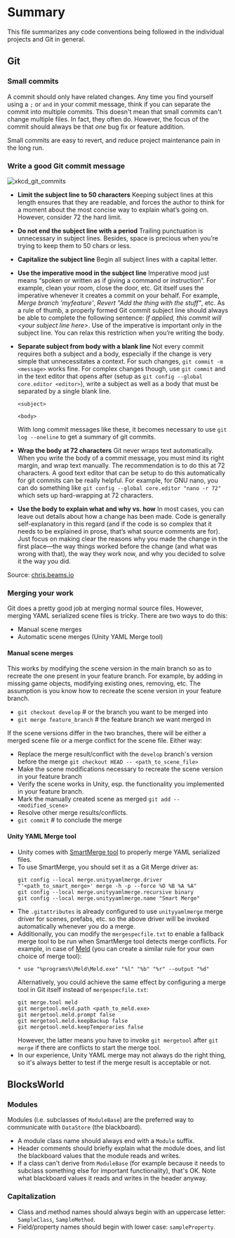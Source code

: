 # Summary
This file summarizes any code conventions being followed in the individual projects and Git in general.

## Git

### Small commits
A commit should only have related changes. Any time you find yourself using a `;` or `and` in your commit message, think if you can separate the commit into multiple commits. This doesn't mean that small commits can't change multiple files. In fact, they often do. However, the focus of the commit should always be that _one_ bug fix or feature addition.

Small commits are easy to revert, and reduce project maintenance pain in the long run.

### Write a good Git commit message

![xkcd_git_commits](https://imgs.xkcd.com/comics/git_commit.png)

- **Limit the subject line to 50 characters** Keeping subject lines at this length ensures that they are readable, and forces the author to think for a moment about the most concise way to explain what’s going on. However, consider 72 the hard limit.

- **Do not end the subject line with a period** Trailing punctuation is unnecessary in subject lines. Besides, space is precious when you’re trying to keep them to 50 chars or less.

- **Capitalize the subject line** Begin all subject lines with a capital letter.

- **Use the imperative mood in the subject line** Imperative mood just means “spoken or written as if giving a command or instruction”. For example, clean your room, close the door, etc. Git itself uses the imperative whenever it creates a commit on your behalf. For example, _Merge branch 'myfeature'_, _Revert "Add the thing with the stuff"_, etc. As a rule of thumb, a properly formed Git commit subject line should always be able to complete the following sentence: _If applied, this commit will &lt;your subject line here&gt;_. Use of the imperative is important only in the subject line. You can relax this restriction when you’re writing the body.

- **Separate subject from body with a blank line** Not every commit requires both a subject and a body, especially if the change is very simple that unnecessitates a context. For such changes, `git commit -m <message>` works fine. For complex changes though, use `git commit` and in the text editor that opens after (setup as `git config --global core.editor <editor>`), write a subject as well as a body that must be separated by a single blank line.
  ```
  <subject>

  <body>
  ```
  With long commit messages like these, it becomes necessary to use `git log --oneline` to get a summary of git commits.


- **Wrap the body at 72 characters** Git never wraps text automatically. When you write the body of a commit message, you must mind its right margin, and wrap text manually. The recommendation is to do this at 72 characters. A good text editor that can be setup to do this automatically for git commits can be really helpful. For example, for GNU nano, you can do something like `git config --global core.editor "nano -r 72"` which sets up hard-wrapping at 72 characters.

- **Use the body to explain what and why vs. how** In most cases, you can leave out details about how a change has been made. Code is generally self-explanatory in this regard (and if the code is so complex that it needs to be explained in prose, that’s what source comments are for). Just focus on making clear the reasons why you made the change in the first place—the way things worked before the change (and what was wrong with that), the way they work now, and why you decided to solve it the way you did.

Source: [chris.beams.io](https://chris.beams.io/posts/git-commit/)

### Merging your work
Git does a pretty good job at merging normal source files. However, merging YAML serialized scene files is tricky. There are two ways to do this:

- Manual scene merges
- Automatic scene merges (Unity YAML Merge tool)

#### Manual scene merges
This works by modifying the scene version in the main branch so as to recreate the one present in your feature branch. For example, by adding in missing game objects, modifying existing ones, removing, etc. The assumption is you know how to recreate the scene version in your feature branch.

- `git checkout develop` # or the branch you want to be merged into
- `git merge feature_branch` # the feature branch we want merged in

If the scene versions differ in the two branches, there will be either a merged scene file or a merge conflict for the scene file. Either way:

- Replace the merge result/conflict with the `develop` branch's version before the merge
`git checkout HEAD -- <path_to_scene_file>`
- Make the scene modifications necessary to recreate the scene version in your feature branch
- Verify the scene works in Unity, esp. the functionality you implemented in your feature branch.
- Mark the manually created scene as merged
`git add -- <modified_scene>`
- Resolve other merge results/conflicts.
- `git commit` # to conclude the merge

#### Unity YAML Merge tool
- Unity comes with [SmartMerge tool](https://docs.unity3d.com/Manual/SmartMerge.html) to properly merge YAML serialized files.
- To use SmartMerge, you should set it as a Git Merge driver as:
  ```
  git config --local merge.unityyamlmerge.driver "'<path_to_smart_merge>' merge -h -p --force %O %B %A %A"
  git config --local merge.unityyamlmerge.recursive binary
  git config --local merge.unityyamlmerge.name "Smart Merge"
  ```
- The `.gitattributes` is already configured to use `unityyamlmerge` merge driver for scenes, prefabs, etc. so the above driver will be invoked automatically whenever you do a merge.
- Additionally, you can modify the `mergespecfile.txt` to enable a fallback merge tool to be run when SmartMerge tool detects merge conflicts. For example, in case of [Meld](http://meldmerge.org) (you can create a similar rule for your own choice of merge tool):
  ```
  * use "%programs%\Meld\Meld.exe" "%l" "%b" "%r" --output "%d"
  ```
  Alternatively, you could achieve the same effect by configuring a merge tool in Git itself instead of `mergespecfile.txt`:
  ```
  git merge.tool meld
  git mergetool.meld.path <path_to_meld.exe>
  git mergetool.meld.prompt false
  git mergetool.meld.keepBackup false
  git mergetool.meld.keepTemporaries false
  ```
  However, the latter means you have to invoke `git mergetool` after `git merge` if there are conflicts to start the merge tool.
- In our experience, Unity YAML merge may not always do the right thing, so it's always better to test if the merge result is acceptable or not.

## BlocksWorld

### Modules
Modules (i.e. subclasses of `ModuleBase`) are the preferred way to communicate with `DataStore` (the blackboard).
- A module class name should always end with a `Module` suffix.
- Header comments should briefly explain what the module does, and list the blackboard values that the module reads and writes.
- If a class can't derive from `ModuleBase` (for example because it needs to subclass something else for important functionality), that's OK.  Note what blackboard values it reads and writes in the header anyway.

### Capitalization
- Class and method names should always begin with an uppercase letter: `SampleClass`, `SampleMethod`.
- Field/property names should begin with lower case: `sampleProperty`.
